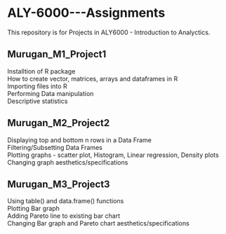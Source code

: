 # ALY-6000---Assignments
This repository is for Projects in ALY6000 - Introduction to Analyctics.

## Murugan_M1_Project1
Installtion of R package <br/>
How to create vector, matrices, arrays and dataframes in R <br/>
Importing files into R <br/>
Performing Data manipulation <br/>
Descriptive statistics


## Murugan_M2_Project2
Displaying top and bottom n rows in a Data Frame <br/>
Filtering/Subsetting Data Frames <br/>
Plotting graphs - scatter plot, Histogram, Linear regression, Density plots <br/>
Changing graph aesthetics/specifications

## Murugan_M3_Project3
Using table() and data.frame() functions <br/>
Plotting Bar graph <br/>
Adding Pareto line to existing bar chart <br/>
Changing Bar graph and Pareto chart aesthetics/specifications
